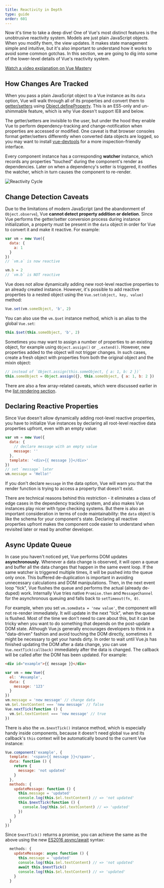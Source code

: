 ```yaml
---
title: Reactivity in Depth
type: guide
order: 601
---
```


Now it's time to take a deep dive! One of Vue's most distinct features is the unobtrusive reactivity system. Models are just plain JavaScript objects. When you modify them, the view updates. It makes state management simple and intuitive, but it's also important to understand how it works to avoid some common gotchas. In this section, we are going to dig into some of the lower-level details of Vue's reactivity system.

<div class="vue-mastery"><a href="https://www.vuemastery.com/courses/advanced-components/build-a-reactivity-system" target="_blank" rel="noopener" title="Vue Reactivity">Watch a video explanation on Vue Mastery</a></div>

## How Changes Are Tracked

When you pass a plain JavaScript object to a Vue instance as its `data` option, Vue will walk through all of its properties and convert them to [getter/setters](https://developer.mozilla.org/en-US/docs/Web/JavaScript/Guide/Working_with_Objects#Defining_getters_and_setters) using [Object.defineProperty](https://developer.mozilla.org/en-US/docs/Web/JavaScript/Reference/Global_Objects/Object/defineProperty). This is an ES5-only and un-shimmable feature, which is why Vue doesn't support IE8 and below.

The getter/setters are invisible to the user, but under the hood they enable Vue to perform dependency-tracking and change-notification when properties are accessed or modified. One caveat is that browser consoles format getter/setters differently when converted data objects are logged, so you may want to install [vue-devtools](https://github.com/vuejs/vue-devtools) for a more inspection-friendly interface.

Every component instance has a corresponding **watcher** instance, which records any properties "touched" during the component's render as dependencies. Later on when a dependency's setter is triggered, it notifies the watcher, which in turn causes the component to re-render.

![Reactivity Cycle](/images/data.png)

## Change Detection Caveats

Due to the limitations of modern JavaScript (and the abandonment of `Object.observe`), Vue **cannot detect property addition or deletion**. Since Vue performs the getter/setter conversion process during instance initialization, a property must be present in the `data` object in order for Vue to convert it and make it reactive. For example:

``` js
var vm = new Vue({
  data: {
    a: 1
  }
})
// `vm.a` is now reactive

vm.b = 2
// `vm.b` is NOT reactive
```

Vue does not allow dynamically adding new root-level reactive properties to an already created instance. However, it's possible to add reactive properties to a nested object using the `Vue.set(object, key, value)` method:

``` js
Vue.set(vm.someObject, 'b', 2)
```

You can also use the `vm.$set` instance method, which is an alias to the global `Vue.set`:

``` js
this.$set(this.someObject, 'b', 2)
```

Sometimes you may want to assign a number of properties to an existing object, for example using `Object.assign()` or `_.extend()`. However, new properties added to the object will not trigger changes. In such cases, create a fresh object with properties from both the original object and the mixin object:

``` js
// instead of `Object.assign(this.someObject, { a: 1, b: 2 })`
this.someObject = Object.assign({}, this.someObject, { a: 1, b: 2 })
```

There are also a few array-related caveats, which were discussed earlier in the [list rendering section](list.html#Caveats).

## Declaring Reactive Properties

Since Vue doesn't allow dynamically adding root-level reactive properties, you have to initialize Vue instances by declaring all root-level reactive data properties upfront, even with an empty value:

``` js
var vm = new Vue({
  data: {
    // declare message with an empty value
    message: ''
  },
  template: '<div>{{ message }}</div>'
})
// set `message` later
vm.message = 'Hello!'
```

If you don't declare `message` in the data option, Vue will warn you that the render function is trying to access a property that doesn't exist.

There are technical reasons behind this restriction - it eliminates a class of edge cases in the dependency tracking system, and also makes Vue instances play nicer with type checking systems. But there is also an important consideration in terms of code maintainability: the `data` object is like the schema for your component's state. Declaring all reactive properties upfront makes the component code easier to understand when revisited later or read by another developer.

## Async Update Queue

In case you haven't noticed yet, Vue performs DOM updates **asynchronously**. Whenever a data change is observed, it will open a queue and buffer all the data changes that happen in the same event loop. If the same watcher is triggered multiple times, it will be pushed into the queue only once. This buffered de-duplication is important in avoiding unnecessary calculations and DOM manipulations. Then, in the next event loop "tick", Vue flushes the queue and performs the actual (already de-duped) work. Internally Vue tries native `Promise.then` and `MessageChannel` for the asynchronous queuing and falls back to `setTimeout(fn, 0)`.

For example, when you set `vm.someData = 'new value'`, the component will not re-render immediately. It will update in the next "tick", when the queue is flushed. Most of the time we don't need to care about this, but it can be tricky when you want to do something that depends on the post-update DOM state. Although Vue.js generally encourages developers to think in a "data-driven" fashion and avoid touching the DOM directly, sometimes it might be necessary to get your hands dirty. In order to wait until Vue.js has finished updating the DOM after a data change, you can use `Vue.nextTick(callback)` immediately after the data is changed. The callback will be called after the DOM has been updated. For example:

``` html
<div id="example">{{ message }}</div>
```

``` js
var vm = new Vue({
  el: '#example',
  data: {
    message: '123'
  }
})
vm.message = 'new message' // change data
vm.$el.textContent === 'new message' // false
Vue.nextTick(function () {
  vm.$el.textContent === 'new message' // true
})
```

There is also the `vm.$nextTick()` instance method, which is especially handy inside components, because it doesn't need global `Vue` and its callback's `this` context will be automatically bound to the current Vue instance:

``` js
Vue.component('example', {
  template: '<span>{{ message }}</span>',
  data: function () {
    return {
      message: 'not updated'
    }
  },
  methods: {
    updateMessage: function () {
      this.message = 'updated'
      console.log(this.$el.textContent) // => 'not updated'
      this.$nextTick(function () {
        console.log(this.$el.textContent) // => 'updated'
      })
    }
  }
})
```

Since `$nextTick()` returns a promise, you can achieve the same as the above using the new [ES2016 async/await](https://developer.mozilla.org/en-US/docs/Web/JavaScript/Reference/Statements/async_function) syntax:

``` js
  methods: {
    updateMessage: async function () {
      this.message = 'updated'
      console.log(this.$el.textContent) // => 'not updated'
      await this.$nextTick()
      console.log(this.$el.textContent) // => 'updated'
    }
  }
```
